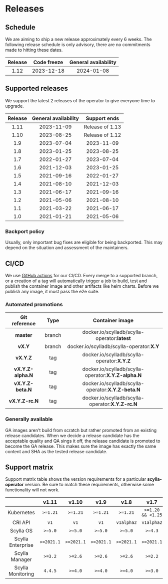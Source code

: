 # Releases

## Schedule
We are aiming to ship a new release approximately every 6 weeks. The following release schedule is only advisory, there are no commitments made to hitting these dates.

| Release | Code freeze | General availability |
|:-------:|:-----------:|:--------------------:|
|  1.12   | 2023-12-18  |      2024-01-08      |

## Supported releases
We support the latest 2 releases of the operator to give everyone time to upgrade.

| Release | General availability |  Support ends   |
|:-------:|:--------------------:|:---------------:|
|  1.11   |      2023-11-09      | Release of 1.13 |
|  1.10   |      2023-08-25      | Release of 1.12 |
|   1.9   |      2023-07-04      |   2023-11-09    |
|   1.8   |      2023-01-25      |   2023-08-25    |
|   1.7   |      2022-01-27      |   2023-07-04    |
|   1.6   |      2021-12-03      |   2023-01-25    |
|   1.5   |      2021-09-16      |   2022-01-27    |
|   1.4   |      2021-08-10      |   2021-12-03    |
|   1.3   |      2021-06-17      |   2021-09-16    |
|   1.2   |      2021-05-06      |   2021-08-10    |
|   1.1   |      2021-03-22      |   2021-06-17    |
|   1.0   |      2021-01-21      |   2021-05-06    |

### Backport policy
Usually, only important bug fixes are eligible for being backported.
This may depend on the situation and assessment of the maintainers.

## CI/CD
We use [GitHub actions](https://github.com/scylladb/scylla-operator/actions/workflows/go.yaml?query=branch%3Amaster+event%3Apush) for our CI/CD. Every merge to a supported branch, or a creation of a tag will automatically trigger a job to build, test and publish the container image and other artifacts like helm charts. Before we publish any image, it must pass the e2e suite.

### Automated promotions

| Git reference      | Type   | Container image                                      |
| :----------------: | :----: | :--------------------------------------------------: |
| **master**         | branch | docker.io/scylladb/scylla-operator:**latest**        |
| **vX.Y**           | branch | docker.io/scylladb/scylla-operator:**X.Y**           |
| **vX.Y.Z**         | tag    | docker.io/scylladb/scylla-operator:**X.Y.Z**         |
| **vX.Y.Z-alpha.N** | tag    | docker.io/scylladb/scylla-operator:**X.Y.Z-alpha.N** |
| **vX.Y.Z-beta.N**  | tag    | docker.io/scylladb/scylla-operator:**X.Y.Z-beta.N**  |
| **vX.Y.Z-rc.N**    | tag    | docker.io/scylladb/scylla-operator:**X.Y.Z-rc.N**    |

### Generally available
GA images aren't build from scratch but rather promoted from an existing release candidates. When we decide a release candidate has the acceptable quality and QA sings it off, the release candidate is promoted to become the GA release. This makes sure the image has exactly the same content and SHA as the tested release candidate.

## Support matrix

Support matrix table shows the version requirements for a particular **scylla-operator** version. Be sure to match these requirements, otherwise some functionality will not work.

|                   |   v1.11    |   v1.10    |    v1.9    |    v1.8    |       v1.7        |         v1.6         |    v1.5     |    v1.4     |    v1.3    |    v1.2    |    v1.1    |    v1.0    |
|:-----------------:|:----------:|:----------:|:----------:|:----------:|:-----------------:|:--------------------:|:-----------:|:-----------:|:----------:|:----------:|:----------:|:----------:|
|    Kubernetes     |  `>=1.21`  |  `>=1.21`  |  `>=1.21`  |  `>=1.21`  | `>=1.20 && <1.25` | `>=1.19.10 && <1.25` | `>=1.19.10` | `>=1.19.10` |  `>=1.19`  |  `>=1.19`  |  `>=1.11`  |  `>=1.11`  |
|      CRI API      |    `v1`    |    `v1`    |    `v1`    | `v1alpha2` |    `v1alpha2`     |      `v1alpha2`      |             |             |            |            |            |            |
|     Scylla OS     |  `>=5.0`   |  `>=5.0`   |  `>=5.0`   |  `>=5.0`   |      `>=4.3`      |       `>=4.3`        |   `>=4.3`   |   `>=4.3`   |  `>=4.2`   |  `>=4.2`   |  `>=4.0`   |  `>=4.0`   |
| Scylla Enterprise | `>=2021.1` | `>=2021.1` | `>=2021.1` | `>=2021.1` |    `>=2021.1`     |      `>=2021.1`      | `>=2021.1`  | `>=2021.1`  | `>=2020.1` | `>=2020.1` | `>=2020.1` | `>=2020.1` |
|  Scylla Manager   |  `>=3.2`   |  `>=2.6`   |  `>=2.6`   |  `>=2.6`   |      `>=2.2`      |       `>=2.2`        |   `>=2.2`   |   `>=2.2`   |  `>=2.2`   |  `>=2.2`   |  `>=2.2`   |  `>=2.2`   |
| Scylla Monitoring |  `4.4.5`   |  `>=4.0`   |  `>=4.0`   |  `>=4.0`   |      `>=3.0`      |       `>=3.0`        |   `>=1.0`   |   `>=1.0`   |  `>=1.0`   |  `>=1.0`   |  `>=1.0`   |  `>=1.0`   |
